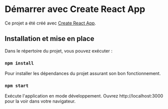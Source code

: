 # Démarrer avec Create React App

Ce projet a été créé avec [Create React App](https://github.com/facebook/create-react-app).

## Installation et mise en place

Dans le répertoire du projet, vous pouvez exécuter :

### `npm install`

Pour installer les dépendances du projet assurant son bon fonctionnement.

### `npm start`

Exécute l'application en mode développement.
Ouvrez http://localhost:3000 pour la voir dans votre navigateur.
